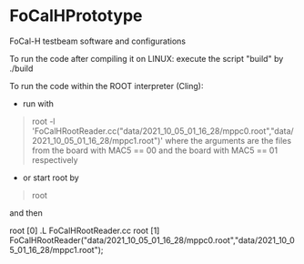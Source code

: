 #  FoCalHPrototype

FoCal-H testbeam software and configurations


To run the code after compiling it on LINUX:  execute the script "build" by ./build

To run the code within the ROOT interpreter (Cling):

- run with
> root -l 'FoCalHRootReader.cc("data/2021_10_05_01_16_28/mppc0.root","data/2021_10_05_01_16_28/mppc1.root")'
where the arguments are the files from the board with MAC5 == 00 and the board with MAC5 == 01 respectively

- or start root by 
> root

and then 

root [0] .L FoCalHRootReader.cc
root [1] FoCalHRootReader("data/2021_10_05_01_16_28/mppc0.root","data/2021_10_05_01_16_28/mppc1.root");

